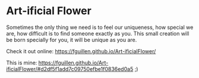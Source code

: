 # Art-ificial Flower

Sometimes the only thing we need is to feel our uniqueness, how special we are, how difficult is to find someone exactly as you. This small creation will be born specially for you, it will be unique as you are.

Check it out online: https://fguillen.github.io/Art-ificialFlower/


This is mine: https://fguillen.github.io/Art-ificialFlower/#d2df5f1add7c09750efbe1f0836ed0a5 ;)
